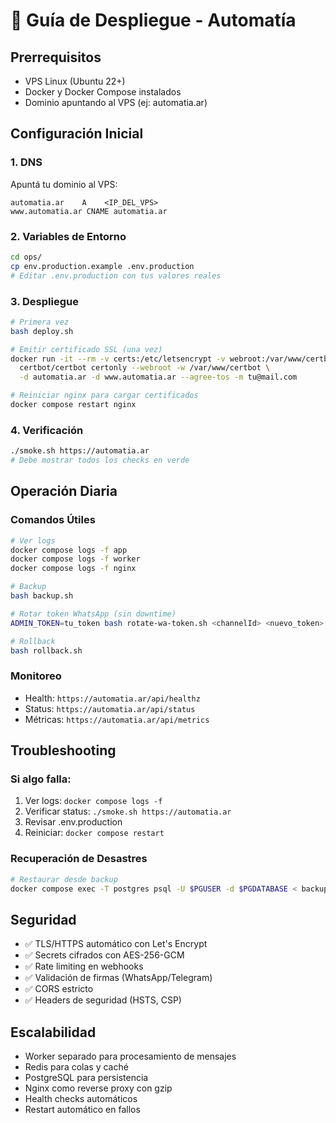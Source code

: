 # 🚀 Guía de Despliegue - Automatía

## Prerrequisitos

- VPS Linux (Ubuntu 22+)
- Docker y Docker Compose instalados
- Dominio apuntando al VPS (ej: automatia.ar)

## Configuración Inicial

### 1. DNS
Apuntá tu dominio al VPS:
```
automatia.ar    A    <IP_DEL_VPS>
www.automatia.ar CNAME automatia.ar
```

### 2. Variables de Entorno
```bash
cd ops/
cp env.production.example .env.production
# Editar .env.production con tus valores reales
```

### 3. Despliegue
```bash
# Primera vez
bash deploy.sh

# Emitir certificado SSL (una vez)
docker run -it --rm -v certs:/etc/letsencrypt -v webroot:/var/www/certbot \
  certbot/certbot certonly --webroot -w /var/www/certbot \
  -d automatia.ar -d www.automatia.ar --agree-tos -m tu@mail.com

# Reiniciar nginx para cargar certificados
docker compose restart nginx
```

### 4. Verificación
```bash
./smoke.sh https://automatia.ar
# Debe mostrar todos los checks en verde
```

## Operación Diaria

### Comandos Útiles
```bash
# Ver logs
docker compose logs -f app
docker compose logs -f worker
docker compose logs -f nginx

# Backup
bash backup.sh

# Rotar token WhatsApp (sin downtime)
ADMIN_TOKEN=tu_token bash rotate-wa-token.sh <channelId> <nuevo_token>

# Rollback
bash rollback.sh
```

### Monitoreo
- Health: `https://automatia.ar/api/healthz`
- Status: `https://automatia.ar/api/status`
- Métricas: `https://automatia.ar/api/metrics`

## Troubleshooting

### Si algo falla:
1. Ver logs: `docker compose logs -f`
2. Verificar status: `./smoke.sh https://automatia.ar`
3. Revisar .env.production
4. Reiniciar: `docker compose restart`

### Recuperación de Desastres
```bash
# Restaurar desde backup
docker compose exec -T postgres psql -U $PGUSER -d $PGDATABASE < backups/db-YYYYMMDD-HHMMSS.sql
```

## Seguridad

- ✅ TLS/HTTPS automático con Let's Encrypt
- ✅ Secrets cifrados con AES-256-GCM
- ✅ Rate limiting en webhooks
- ✅ Validación de firmas (WhatsApp/Telegram)
- ✅ CORS estricto
- ✅ Headers de seguridad (HSTS, CSP)

## Escalabilidad

- Worker separado para procesamiento de mensajes
- Redis para colas y caché
- PostgreSQL para persistencia
- Nginx como reverse proxy con gzip
- Health checks automáticos
- Restart automático en fallos
